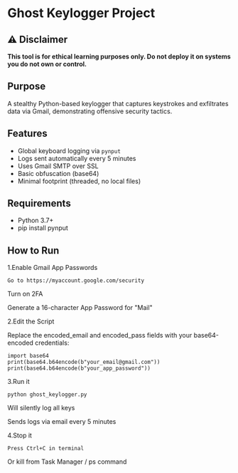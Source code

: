 # Ghost Keylogger Project

## ⚠️ Disclaimer
**This tool is for ethical learning purposes only. Do not deploy it on systems you do not own or control.**

##  Purpose
A stealthy Python-based keylogger that captures keystrokes and exfiltrates data via Gmail, demonstrating offensive security tactics.

##  Features
- Global keyboard logging via `pynput`
- Logs sent automatically every 5 minutes
- Uses Gmail SMTP over SSL
- Basic obfuscation (base64)
- Minimal footprint (threaded, no local files)

##  Requirements
- Python 3.7+
- pip install pynput

## How to Run

1.Enable Gmail App Passwords

    Go to https://myaccount.google.com/security

Turn on 2FA

Generate a 16-character App Password for "Mail"

2.Edit the Script

Replace the encoded_email and encoded_pass fields with your base64-encoded credentials:

    import base64
    print(base64.b64encode(b"your_email@gmail.com"))
    print(base64.b64encode(b"your_app_password"))

3.Run it

    python ghost_keylogger.py

Will silently log all keys

Sends logs via email every 5 minutes

4.Stop it

    Press Ctrl+C in terminal

Or kill from Task Manager / ps command


